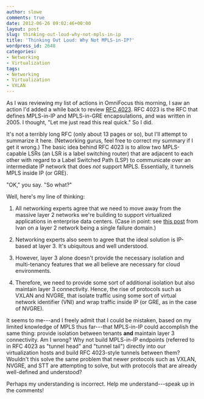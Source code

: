 ```yaml
---
author: slowe
comments: true
date: 2012-06-26 09:02:46+00:00
layout: post
slug: thinking-out-loud-why-not-mpls-in-ip
title: 'Thinking Out Loud: Why Not MPLS-in-IP?'
wordpress_id: 2648
categories:
- Networking
- Virtualization
tags:
- Networking
- Virtualization
- VXLAN
---
```


As I was reviewing my list of actions in OmniFocus this morning, I saw an action I'd added a while back to review [RFC 4023](http://datatracker.ietf.org/doc/rfc4023/?include_text=1). RFC 4023 is the RFC that defines MPLS-in-IP and MPLS-in-GRE encapsulations, and was written in 2005. I thought, "Let me just read this real quick." So I did.

It's not a terribly long RFC (only about 13 pages or so), but I'll attempt to summarize it here. (Networking gurus, feel free to correct my summary if I get it wrong.) The basic idea behind RFC 4023 is to allow two MPLS-capable LSRs (an LSR is a label switching router) that are adjacent to each other with regard to a Label Switched Path (LSP) to communicate over an intermediate IP network that does _not_ support MPLS. Essentially, it tunnels MPLS inside IP (or GRE).

"OK," you say. "So what?"

Well, here's my line of thinking:

1. All networking experts agree that we need to move away from the massive layer 2 networks we're building to support virtualized applications in enterprise data centers. (Case in point: see [this post](http://blog.ioshints.info/2012/05/layer-2-network-is-single-failure.html) from Ivan on a layer 2 network being a single failure domain.)

2. Networking experts also seem to agree that the ideal solution is IP-based at layer 3. It's ubiquitous and well understood.

3. However, layer 3 alone doesn't provide the necessary isolation and multi-tenancy features that we all believe are necessary for cloud environments.

4. Therefore, we need to provide some sort of additional isolation but also maintain layer 3 connectivity. Hence, the rise of protocols such as VXLAN and NVGRE, that isolate traffic using some sort of virtual network identifier (VNI) and wrap traffic inside IP (or GRE, as in the case of NVGRE).

It seems to me---and I freely admit that I could be mistaken, based on my limited knowledge of MPLS thus far---that MPLS-in-IP could accomplish the same thing: provide isolation between tenants **and** maintain layer 3 connectivity. Am I wrong? Why not build MPLS-in-IP endpoints (referred to in RFC 4023 as "tunnel head" and "tunnel tail") directly into our virtualization hosts and build RFC 4023-style tunnels between them? Wouldn't this solve the same problem that newer protocols such as VXLAN, NVGRE, and STT are attempting to solve, but with protocols that are already well-defined and understood?

Perhaps my understanding is incorrect. Help me understand---speak up in the comments!

